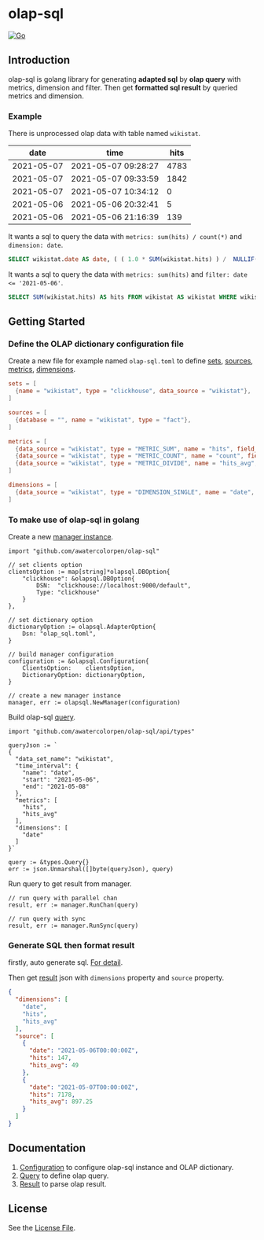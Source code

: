 # olap-sql

[![Go](https://github.com/AWaterColorPen/olap-sql/actions/workflows/go.yml/badge.svg)](https://github.com/AWaterColorPen/olap-sql/actions/workflows/go.yml)

## Introduction

olap-sql is golang library for generating **adapted sql** by **olap query** with metrics, dimension and filter. 
Then get **formatted sql result** by queried metrics and dimension.

### Example

There is unprocessed olap data with table named `wikistat`.

| date       | time                | hits |
|------------|---------------------|------|
| 2021-05-07 | 2021-05-07 09:28:27 | 4783 |
| 2021-05-07 | 2021-05-07 09:33:59 | 1842 |
| 2021-05-07 | 2021-05-07 10:34:12 | 0    |
| 2021-05-06 | 2021-05-06 20:32:41 | 5    |
| 2021-05-06 | 2021-05-06 21:16:39 | 139  |

It wants a sql to query the data with `metrics: sum(hits) / count(*)` and `dimension: date`.

```sql
SELECT wikistat.date AS date, ( ( 1.0 * SUM(wikistat.hits) ) /  NULLIF(( COUNT(*) ), 0) ) AS hits_avg FROM wikistat AS wikistat GROUP BY wikistat.date
```

It wants a sql to query the data with `metrics: sum(hits)` and `filter: date <= '2021-05-06'`.

```sql
SELECT SUM(wikistat.hits) AS hits FROM wikistat AS wikistat WHERE wikistat.date <= '2021-05-06'
```

## Getting Started

### Define the OLAP dictionary configuration file

Create a new file for example named `olap-sql.toml` to define 
[sets](./docs/configuration.md#sets), 
[sources](./docs/configuration.md#sources), 
[metrics](./docs/configuration.md#metrics),
[dimensions](./docs/configuration.md#dimensions).

```toml
sets = [
  {name = "wikistat", type = "clickhouse", data_source = "wikistat"},
]

sources = [
  {database = "", name = "wikistat", type = "fact"},
]

metrics = [
  {data_source = "wikistat", type = "METRIC_SUM", name = "hits", field_name = "hits", value_type = "VALUE_INTEGER"},
  {data_source = "wikistat", type = "METRIC_COUNT", name = "count", field_name = "*", value_type = "VALUE_INTEGER"},
  {data_source = "wikistat", type = "METRIC_DIVIDE", name = "hits_avg", value_type = "VALUE_FLOAT", dependency = ["wikistat.hits", "wikistat.count"]},
]

dimensions = [
  {data_source = "wikistat", type = "DIMENSION_SINGLE", name = "date", field_name = "date", value_type = "VALUE_STRING"},
]
```

### To make use of olap-sql in golang

Create a new [manager instance](./docs/configuration.md#manager-configuration).

```golang
import "github.com/awatercolorpen/olap-sql"

// set clients option
clientsOption := map[string]*olapsql.DBOption{
	"clickhouse": &olapsql.DBOption{
		DSN:  "clickhouse://localhost:9000/default", 
		Type: "clickhouse"
	}
},

// set dictionary option
dictionaryOption := olapsql.AdapterOption{
	Dsn: "olap_sql.toml",
}

// build manager configuration
configuration := &olapsql.Configuration{
	ClientsOption:    clientsOption, 
	DictionaryOption: dictionaryOption,
}

// create a new manager instance
manager, err := olapsql.NewManager(configuration)
```

Build olap-sql [query](./docs/query.md).

```golang
import "github.com/awatercolorpen/olap-sql/api/types"

queryJson := `
{
  "data_set_name": "wikistat",
  "time_interval": {
    "name": "date",
    "start": "2021-05-06",
    "end": "2021-05-08"
  },
  "metrics": [
    "hits",
    "hits_avg"
  ],
  "dimensions": [
    "date"
  ]
}`

query := &types.Query{}
err := json.Unmarshal([]byte(queryJson), query)
```

Run query to get result from manager.

```golang
// run query with parallel chan
result, err := manager.RunChan(query)

// run query with sync
result, err := manager.RunSync(query)
```

### Generate SQL then format result

firstly, auto generate sql. [For detail](./docs/query.md#generate-sql-from-query).

Then get [result](./docs/result.md) json with `dimensions` property and `source` property.

```json
{
  "dimensions": [
    "date",
    "hits",
    "hits_avg"
  ],
  "source": [
    {
      "date": "2021-05-06T00:00:00Z",
      "hits": 147,
      "hits_avg": 49
    },
    {
      "date": "2021-05-07T00:00:00Z",
      "hits": 7178,
      "hits_avg": 897.25
    }
  ]
}
```

## Documentation

1. [Configuration](./docs/configuration.md) to configure olap-sql instance and OLAP dictionary.
2. [Query](./docs/query.md) to define olap query.
3. [Result](./docs/result.md) to parse olap result.

## License

See the [License File](./LICENSE).
